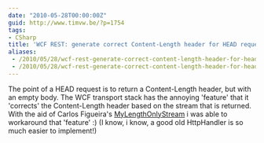 ```yaml
---
date: "2010-05-28T00:00:00Z"
guid: http://www.timvw.be/?p=1754
tags:
- CSharp
title: 'WCF REST: generate correct Content-Length header for HEAD request'
aliases:
 - /2010/05/28/wcf-rest-generate-correct-content-length-header-for-head-request/
 - /2010/05/28/wcf-rest-generate-correct-content-length-header-for-head-request.html
---
```

The point of a HEAD request is to return a Content-Length header, but with an empty body. 
The WCF transport stack has the annoying 'feature' that it 'corrects' the Content-Length header based on the stream that is returned. 
With the aid of Carlos Figueira's [MyLengthOnlyStream](http://social.msdn.microsoft.com/Forums/en/wcf/thread/c2672206-f255-4b14-b45e-7e3d057f4ffc) i was able to workaround that 'feature' :)
(I know, i know, a good old HttpHandler is so much easier to implement!)
